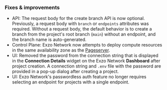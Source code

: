 ### Fixes & improvements

- API: The request body for the create branch API is now optional. Previously, a request body with `branch` or `endpoints` attributes was required. Without a request body, the default behavior is to create a branch from the project's root branch (`main`) without an endpoint, and the branch name is auto-generated.
- Control Plane: Exzo Network now attempts to deploy compute resources in the same availability zone as the [Pageserver](/docs/reference/glossary#pageserver).
- UI: Removed the password from the connection string that is displayed in the **Connection Details** widget on the Exzo Network **Dashboard** after project creation. A connection string and `.env` file with the password are provided in a pop-up dialog after creating a project.
- UI: Exzo Network's passwordless auth feature no longer requires selecting an endpoint for projects with a single endpoint.
